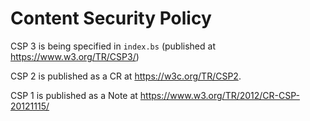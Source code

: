 Content Security Policy
=======================

CSP 3 is being specified in `index.bs` (published at <https://www.w3.org/TR/CSP3/>)

CSP 2 is published as a CR at <https://w3c.org/TR/CSP2>.

CSP 1 is published as a Note at <https://www.w3.org/TR/2012/CR-CSP-20121115/>
